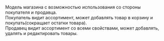 Модель магазина с возможностью использования со стороны покупателя и продавца.  
Покупатель видит ассортимент, может добавлять товар в корзину и покупать(сокращает остатки товара).  
Продавец видит ассортимент со всеми свойствами, может добавлять, удалять и редактировать товары.

